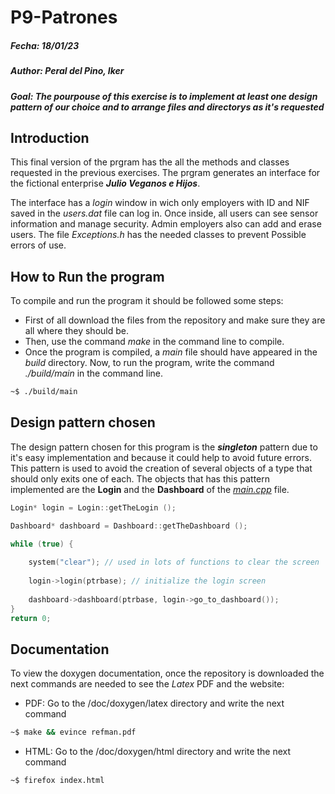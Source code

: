 # P9-Patrones

##### Fecha: 18/01/23
##### Author: Peral del Pino, Iker
##### Goal: The pourpouse of this exercise is to implement at least one design pattern of our choice and to arrange files and directorys as it's requested

## Introduction

This final version of the prgram has the all the methods and classes requested in the previous exercises. The prgram generates an interface for the fictional enterprise ***Julio Veganos e Hijos***. 

The interface has a *login* window in wich only employers with ID and NIF saved in the *users.dat* file can log in. Once inside, all users can see sensor information and manage security. Admin employers also can add and erase users. The file *Exceptions.h* has the needed classes to prevent Possible errors of use.

## How to Run the program

To compile and run the program it should be followed some steps:

* First of all download the files from the repository and make sure they are all where they should be.
* Then, use the command *make* in the command line to compile.
* Once the program is compiled, a *main* file should have appeared in the *build* directory. Now, to run the program, write the command *./build/main* in the command line.

```bash
~$ ./build/main

```

## Design pattern chosen

The design pattern chosen for this program is the ***singleton*** pattern due to it's easy implementation and because it could help to avoid future errors. This pattern is used to avoid the creation of several objects of a type that should only exits one of each. The objects that has this pattern implemented are the **Login** and the **Dashboard** of the *[main.cpp](https://github.com/clases-julio/p9-patrones-iperal2021/blob/main/src/main.cpp)* file.
```c
Login* login = Login::getTheLogin ();

Dashboard* dashboard = Dashboard::getTheDashboard ();

while (true) {
       
    system("clear"); // used in lots of functions to clear the screen
        
    login->login(ptrbase); // initialize the login screen
        
    dashboard->dashboard(ptrbase, login->go_to_dashboard());
}
return 0;
```

## Documentation

To view the doxygen documentation, once the repository is downloaded the next commands are needed to see the *Latex* PDF and the website:
* PDF: Go to the /doc/doxygen/latex directory and write the next command

```bash
~$ make && evince refman.pdf
```
* HTML: Go to the /doc/doxygen/html directory and write the next command

```bash
~$ firefox index.html
```
